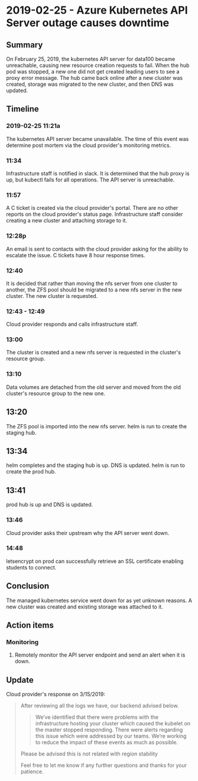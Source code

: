 # 2019-02-25 - Azure Kubernetes API Server outage causes downtime

## Summary

On February 25, 2019, the kubernetes API server for data100 became unreachable, causing new resource creation requests to fail. When the hub pod was stopped, a new one did not get created leading users to see a proxy error message. The hub came back online after a new cluster was created, storage was migrated to the new cluster, and then DNS was updated.

## Timeline

### 2019-02-25 11:21a

The kubernetes API server became unavailable. The time of this event was determine post mortem via the cloud provider's monitoring metrics.

### 11:34

Infrastructure staff is notified in slack. It is determined that the hub proxy is up, but kubectl fails for all operations. The API server is unreachable.

### 11:57

A C ticket is created via the cloud provider's portal. There are no other reports on the cloud provider's status page. Infrastructure staff consider creating a new cluster and attaching storage to it.

### 12:28p

An email is sent to contacts with the cloud provider asking for the ability to escalate the issue. C tickets have 8 hour response times.

### 12:40

It is decided that rather than moving the nfs server from one cluster to another, the ZFS pool should be migrated to a new nfs server in the new cluster. The new cluster is requested.

### 12:43 - 12:49

Cloud provider responds and calls infrastructure staff.

### 13:00

The cluster is created and a new nfs server is requested in the cluster's resource group.

### 13:10

Data volumes are detached from the old server and moved from the old cluster's resource group to the new one.

## 13:20

The ZFS pool is imported into the new nfs server. helm is run to create the staging hub.

## 13:34

helm completes and the staging hub is up. DNS is updated. helm is run to create the prod hub.

## 13:41

prod hub is up and DNS is updated.

### 13:46

Cloud provider asks their upstream why the API server went down.

### 14:48

letsencrypt on prod can successfully retrieve an SSL certificate enabling students to connect.

## Conclusion

The managed kubernetes service went down for as yet unknown reasons. A new cluster was created and existing storage was attached to it.

## Action items

### Monitoring

1. Remotely monitor the API server endpoint and send an alert when it is down.

## Update

Cloud provider's response on 3/15/2019:

> After reviewing all the logs we have, our backend advised below.
>
> > We’ve identified that there were problems with the infrastructure hosting your cluster which caused the kubelet on the master stopped responding. There were alerts regarding this issue which were addressed by our teams. We’re working to reduce the impact of these events as much as possible.
>
> Please be advised this is not related with region stability
>
> Feel free to let me know if any further questions and thanks for your patience.
